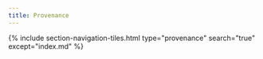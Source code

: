 ```yaml
---
title: Provenance
---
```




{% include section-navigation-tiles.html type="provenance" search="true" except="index.md" %}


